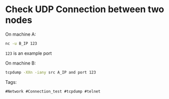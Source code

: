 # Check UDP Connection between two nodes

On machine A:
```bash
nc -u B_IP 123 
```
```123``` is an example port

On machine B:
```bash
tcpdump -XXn -iany src A_IP and port 123
```

Tags:
```
#Network #Connection_test #tcpdump #telnet
```
